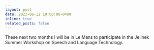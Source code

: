 ```yaml
---
layout: post
date: 2023-06-12 10:00:00-0400
inline: true
related_posts: false
---
```


These next two months I will be in Le Mans to participate in the Jelinek Summer Workshop on Speech and Language Technology.
